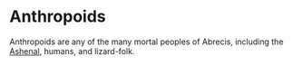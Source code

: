 # Anthropoids

Anthropoids are any of the many mortal peoples of Abrecis, including the [Ashenal](ashenal.md), humans, and lizard-folk.